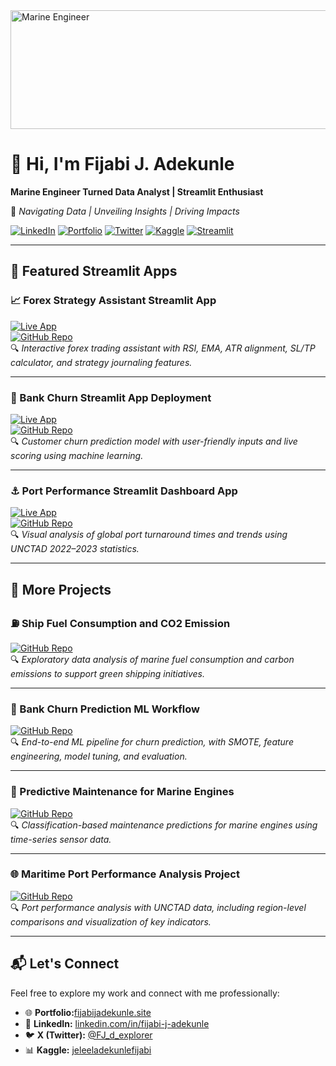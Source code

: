 <img src="https://i.postimg.cc/j59JmjLt/1000149079.jpg" alt="Marine Engineer" width="900" height='190'/>

# 👋 Hi, I'm Fijabi J. Adekunle

**Marine Engineer Turned Data Analyst | Streamlit Enthusiast**  

📍 *Navigating Data | Unveiling Insights | Driving Impacts*

[![LinkedIn](https://img.shields.io/badge/LinkedIn-Fijabi%20J.%20Adekunle-blue?logo=linkedin)](https://www.linkedin.com/in/fijabi-j-adekunle)
[![Portfolio](https://img.shields.io/badge/Portfolio-Visit%20Site-orange?logo=google)](https://sites.google.com/view/fijabijadekunle/home)
[![Twitter](https://img.shields.io/badge/X-@FJ_d_explorer-1DA1F2?logo=twitter)](https://x.com/FJ_d_explorer)
[![Kaggle](https://img.shields.io/badge/Kaggle-FJ%20Adekunle-20BEFF?logo=kaggle)](https://www.kaggle.com/jeleeladekunlefijabi)
[![Streamlit](https://img.shields.io/badge/Streamlit-Apps-red?logo=streamlit)](#-featured-streamlit-apps)

---

## 🚀 Featured Streamlit Apps

### 📈 Forex Strategy Assistant Streamlit App  
[![Live App](https://img.shields.io/badge/Live%20App-Open-success?logo=streamlit)](https://3dnfrvqnxsmw6eehwtxddw.streamlit.app/)  
[![GitHub Repo](https://img.shields.io/badge/GitHub-Repo-black?logo=github)](https://github.com/FijabiAdekunle/Forex-Strategy-Assistant-Streamlit-App-)  
🔍 *Interactive forex trading assistant with RSI, EMA, ATR alignment, SL/TP calculator, and strategy journaling features.*

---

### 🧠 Bank Churn Streamlit App Deployment  
[![Live App](https://img.shields.io/badge/Live%20App-Open-success?logo=streamlit)](https://bank-customer-churn-prediction-app-szvevdugbfdd8q6oghpuvj.streamlit.app/)  
[![GitHub Repo](https://img.shields.io/badge/GitHub-Repo-black?logo=github)](https://github.com/FijabiAdekunle/bank-churn-streamlit-deployment)  
🔍 *Customer churn prediction model with user-friendly inputs and live scoring using machine learning.*

---

### ⚓ Port Performance Streamlit Dashboard App  
[![Live App](https://img.shields.io/badge/Live%20App-Open-success?logo=streamlit)](https://port-performance-app-app-rugw65vvf4ddatbdgydepk.streamlit.app/)  
[![GitHub Repo](https://img.shields.io/badge/GitHub-Repo-black?logo=github)](https://github.com/FijabiAdekunle/Port-Performance-streamlit-App)  
🔍 *Visual analysis of global port turnaround times and trends using UNCTAD 2022–2023 statistics.*

---

## 📂 More Projects

### ⛽ Ship Fuel Consumption and CO2 Emission  
[![GitHub Repo](https://img.shields.io/badge/GitHub-Repo-black?logo=github)](https://github.com/FijabiAdekunle/Ship-Fuel-Consumption-And-CO2-Emission)  
🔍 *Exploratory data analysis of marine fuel consumption and carbon emissions to support green shipping initiatives.*

---

### 🧮 Bank Churn Prediction ML Workflow  
[![GitHub Repo](https://img.shields.io/badge/GitHub-Repo-black?logo=github)](https://github.com/FijabiAdekunle/bank-churn-prediction-ml-workflow)  
🔍 *End-to-end ML pipeline for churn prediction, with SMOTE, feature engineering, model tuning, and evaluation.*

---

### 🔧 Predictive Maintenance for Marine Engines  
[![GitHub Repo](https://img.shields.io/badge/GitHub-Repo-black?logo=github)](https://github.com/FijabiAdekunle/Predictive-Maintenance-for-Marine-Engines)  
🔍 *Classification-based maintenance predictions for marine engines using time-series sensor data.*

---

### 🌐 Maritime Port Performance Analysis Project  
[![GitHub Repo](https://img.shields.io/badge/GitHub-Repo-black?logo=github)](https://github.com/FijabiAdekunle/Maritime-Port-Performance-Analysis-Project)  
🔍 *Port performance analysis with UNCTAD data, including region-level comparisons and visualization of key indicators.*

---

## 📬 Let's Connect

Feel free to explore my work and connect with me professionally:

- 🌐 **Portfolio:**[fijabijadekunle.site](https://sites.google.com/view/fijabijadekunle/home)
- 💼 **LinkedIn:** [linkedin.com/in/fijabi-j-adekunle](https://www.linkedin.com/in/fijabi-j-adekunle)
- 🐦 **X (Twitter):** [@FJ_d_explorer](https://x.com/FJ_d_explorer)
- 📊 **Kaggle:** [jeleeladekunlefijabi](https://www.kaggle.com/jeleeladekunlefijabi)
